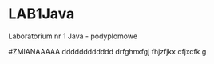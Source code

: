 # LAB1Java
Laboratorium nr 1 Java - podyplomowe

#ZMIANAAAAA
dddddddddddd
drfghnxfgj
fhjzfjkx
cfjxcfk g
